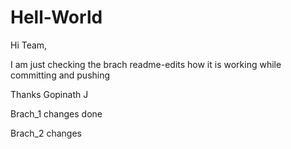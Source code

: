 # Hell-World

Hi Team,

I am just checking the brach readme-edits how it is working while committing and pushing

Thanks
Gopinath J


Brach_1 changes done

Brach_2 changes

